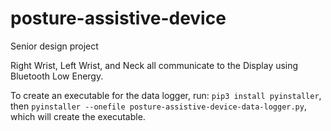 # posture-assistive-device
Senior design project

Right Wrist, Left Wrist, and Neck all communicate to the Display using Bluetooth Low Energy.

To create an executable for the data logger, run:
`pip3 install pyinstaller`, then
`pyinstaller --onefile posture-assistive-device-data-logger.py`, which will create the executable.
